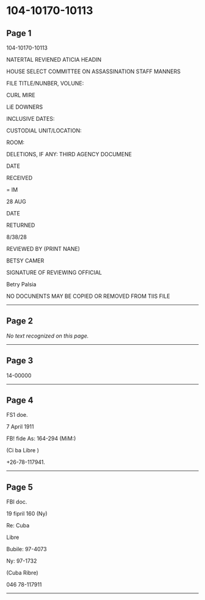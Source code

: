 # 104-10170-10113

## Page 1

104-10170-10113

NATERTAL REVIENED ATICIA HEADIN

HOUSE SELECT COMMITTEE ON ASSASSINATION STAFF MANNERS

FILE TITLE/NUNBER, VOLUNE:

CURL MIRE

LiE DOWNERS

INCLUSIVE DATES:

CUSTODIAL UNIT/LOCATION:

ROOM:

DELETIONS, IF ANY: THIRD AGENCY DOCUMENE

DATE

RECEIVED

= IM

28 AUG

DATE

RETURNED

8/38/28

REVIEWED BY (PRINT NANE)

BETSY CAMER

SIGNATURE OF REVIEWING OFFICIAL

Betry Palsia

NO DOCUNENTS MAY BE COPIED OR REMOVED FROM TIIS FILE

---

## Page 2

*No text recognized on this page.*

---

## Page 3

14-00000

---

## Page 4

FS1 doe.

7 April 1911

FB! fide As: 164-294 (MiM:)

(Ci ba Libre )

+26-78-117941.

---

## Page 5

FBI doc.

19 fipril 160 (Ny)

Re: Cuba

Libre

Bubile: 97-4073

Ny: 97-1732

(Cuba Ribre)

046 78-117911

---

